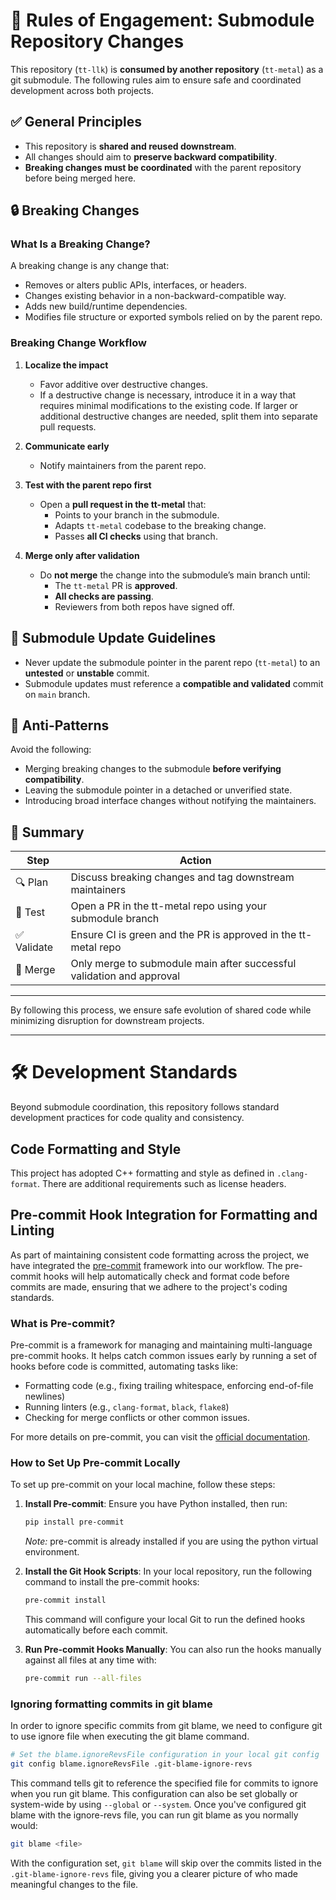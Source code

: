 # 📘 Rules of Engagement: Submodule Repository Changes

This repository (`tt-llk`) is **consumed by another repository** (`tt-metal`) as a git submodule. The following rules aim to ensure safe and coordinated development across both projects.


## ✅ General Principles

- This repository is **shared and reused downstream**.
- All changes should aim to **preserve backward compatibility**.
- **Breaking changes must be coordinated** with the parent repository before being merged here.


## 🔒 Breaking Changes

### What Is a Breaking Change?

A breaking change is any change that:
- Removes or alters public APIs, interfaces, or headers.
- Changes existing behavior in a non-backward-compatible way.
- Adds new build/runtime dependencies.
- Modifies file structure or exported symbols relied on by the parent repo.

### Breaking Change Workflow

1. **Localize the impact**
   - Favor additive over destructive changes.
   - If a destructive change is necessary, introduce it in a way that requires minimal modifications to the existing code. If larger or additional destructive changes are needed, split them into separate pull requests.

2. **Communicate early**
   - Notify maintainers from the parent repo.

3. **Test with the parent repo first**
   - Open a **pull request in the tt-metal** that:
     - Points to your branch in the submodule.
     - Adapts `tt-metal` codebase to the breaking change.
     - Passes **all CI checks** using that branch.

4. **Merge only after validation**
   - Do **not merge** the change into the submodule’s main branch until:
     - The `tt-metal` PR is **approved**.
     - **All checks are passing**.
     - Reviewers from both repos have signed off.


## 🔁 Submodule Update Guidelines

- Never update the submodule pointer in the parent repo (`tt-metal`) to an **untested** or **unstable** commit.
- Submodule updates must reference a **compatible and validated** commit on `main` branch.



## 🚫 Anti-Patterns

Avoid the following:
- Merging breaking changes to the submodule **before verifying compatibility**.
- Leaving the submodule pointer in a detached or unverified state.
- Introducing broad interface changes without notifying the maintainers.


## 📣 Summary

| Step       | Action                                                                 |
|------------|------------------------------------------------------------------------|
| 🔍 Plan     | Discuss breaking changes and tag downstream maintainers               |
| 🧪 Test     | Open a PR in the tt-metal repo using your submodule branch              |
| ✅ Validate | Ensure CI is green and the PR is approved in the tt-metal repo          |
| 🔀 Merge    | Only merge to submodule main after successful validation and approval |

---

By following this process, we ensure safe evolution of shared code while minimizing disruption for downstream projects.

---

# 🛠️ Development Standards

Beyond submodule coordination, this repository follows standard development practices for code quality and consistency.

## Code Formatting and Style
This project has adopted C++ formatting and style as defined in `.clang-format`.
There are additional requirements such as license headers.

## Pre-commit Hook Integration for Formatting and Linting

As part of maintaining consistent code formatting across the project, we have integrated the [pre-commit](https://pre-commit.com/) framework into our workflow. The pre-commit hooks will help automatically check and format code before commits are made, ensuring that we adhere to the project's coding standards.

### What is Pre-commit?

Pre-commit is a framework for managing and maintaining multi-language pre-commit hooks. It helps catch common issues early by running a set of hooks before code is committed, automating tasks like:

- Formatting code (e.g., fixing trailing whitespace, enforcing end-of-file newlines)
- Running linters (e.g., `clang-format`, `black`, `flake8`)
- Checking for merge conflicts or other common issues.

For more details on pre-commit, you can visit the [official documentation](https://pre-commit.com/).

### How to Set Up Pre-commit Locally

To set up pre-commit on your local machine, follow these steps:

1. **Install Pre-commit**:
   Ensure you have Python installed, then run:

   ```bash
   pip install pre-commit
   ```

   *Note:* pre-commit is already installed if you are using the python virtual environment.
2. **Install the Git Hook Scripts**:
   In your local repository, run the following command to install the pre-commit hooks:

   ```bash
   pre-commit install
   ```

   This command will configure your local Git to run the defined hooks automatically before each commit.
3. **Run Pre-commit Hooks Manually**:
   You can also run the hooks manually against all files at any time with:

   ```bash
   pre-commit run --all-files
   ```

### Ignoring formatting commits in git blame

In order to ignore specific commits from git blame, we need to configure git to use ignore file when executing the git blame command.

```bash
# Set the blame.ignoreRevsFile configuration in your local git config
git config blame.ignoreRevsFile .git-blame-ignore-revs
```

This command tells git to reference the specified file for commits to ignore when you run git blame. This configuration can also be set globally or system-wide by using `--global` or `--system`.
Once you've configured git blame with the ignore-revs file, you can run git blame as you normally would:

```bash
git blame <file>
```

With the configuration set, `git blame` will skip over the commits listed in the `.git-blame-ignore-revs` file, giving you a clearer picture of who made meaningful changes to the file.
